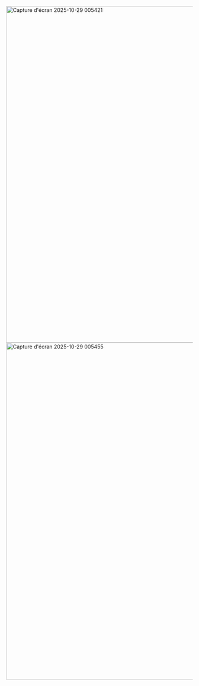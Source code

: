 <img width="1903" height="906" alt="Capture d'écran 2025-10-29 005421" src="https://github.com/user-attachments/assets/0346493f-80e3-40ae-8ad7-f91c146261d1" />
<img width="1703" height="907" alt="Capture d'écran 2025-10-29 005455" src="https://github.com/user-attachments/assets/65cb8107-abcf-482f-9dab-280358706727" />
